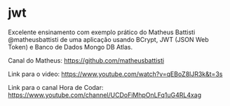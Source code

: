 # jwt

Excelente ensinamento com exemplo prático do Matheus Battisti @matheusbattisti de uma aplicação usando 
BCrypt, JWT (JSON Web Token) e Banco de Dados Mongo DB Atlas.

Canal do Matheus: https://github.com/matheusbattisti

Link para o video: https://www.youtube.com/watch?v=qEBoZ8lJR3k&t=3s

Link para o canal Hora de Codar: https://www.youtube.com/channel/UCDoFiMhpOnLFq1uG4RL4xag
